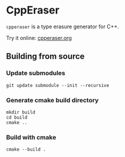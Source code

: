 # CppEraser

`cpperaser` is a type erasure generator for C++.

Try it online: [cpperaser.org](cpperaser.org)

## Building from source

### Update submodules

```console
git update submodule --init --recursive
```

### Generate cmake build directory

```console
mkdir build
cd build
cmake ..
```

### Build with cmake

```console
cmake --build .
```
